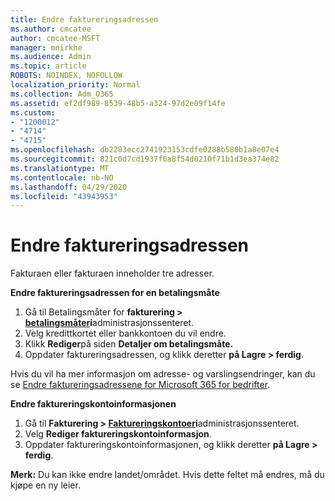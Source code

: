 ```yaml
---
title: Endre faktureringsadressen
ms.author: cmcatee
author: cmcatee-MSFT
manager: mnirkhe
ms.audience: Admin
ms.topic: article
ROBOTS: NOINDEX, NOFOLLOW
localization_priority: Normal
ms.collection: Adm_O365
ms.assetid: ef2df989-8539-48b5-a324-97d2e09f14fe
ms.custom:
- "1200012"
- "4714"
- "4715"
ms.openlocfilehash: db2283ecc2741923153cdfe0288b580b1a8e07e4
ms.sourcegitcommit: 821c0d7cd1937f0a8f54d0210f71b1d3ea374e82
ms.translationtype: MT
ms.contentlocale: nb-NO
ms.lasthandoff: 04/29/2020
ms.locfileid: "43943953"
---
```

# <a name="change-your-billing-address"></a>Endre faktureringsadressen

Fakturaen eller fakturaen inneholder tre adresser.

**Endre faktureringsadressen for en betalingsmåte**

1. Gå til Betalingsmåter for **fakturering > [betalingsmåter](https://go.microsoft.com/fwlink/p/?linkid=2018806)i**administrasjonssenteret.
2. Velg kredittkortet eller bankkontoen du vil endre.
3. Klikk **Rediger**på siden **Detaljer om betalingsmåte.**
4. Oppdater faktureringsadressen, og klikk deretter **på Lagre > ferdig**.

Hvis du vil ha mer informasjon om adresse- og varslingsendringer, kan du se [Endre faktureringsadressene for Microsoft 365 for bedrifter](https://docs.microsoft.com/microsoft-365/commerce/billing-and-payments/change-your-billing-addresses?view=o365-worldwide).

**Endre faktureringskontoinformasjonen**

1. Gå til **Fakturering > [Faktureringskontoer](https://admin.microsoft.com/Adminportal/Home?source=applauncher#/BillingAccounts/billing-accounts)i**administrasjonssenteret.
2. Velg **Rediger faktureringskontoinformasjon**.
3. Oppdater faktureringskontoinformasjonen, og klikk deretter **på Lagre > ferdig**.

**Merk:** Du kan ikke endre landet/området. Hvis dette feltet må endres, må du kjøpe en ny leier.
